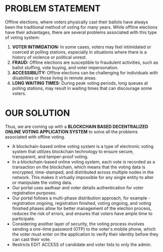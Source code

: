 PROBLEM STATEMENT
========
Offline elections, where voters physically cast their ballots have always been the traditional method of voting for many years. While offline elections have their advantages, there are several problems associated with this type of voting system:
1. <b>VOTER INTIMIDATION:</b> In some cases, voters may feel intimidated or coerced at polling stations, especially in situations where there is a history of violence or political unrest.
2. <b>FRAUD:</b> Offline elections are susceptible to fraudulent activities, such as ballot stuffing, vote buying, and voter impersonation.
3. <b>ACCESSIBILITY:</b> Offline elections can be challenging for individuals with disabilities or those living in remote areas.
4. <b>LONG WAITING TIMES:</b> During peak voting periods, long queues at polling stations, may result in waiting times that can discourage some voters.

OUR SOLUTION
=====
Thus, we are coming up with a <b>BLOCKCHAIN BASED DECENTRALIZED ONLINE VOTING APPLICATION SYSTEM</b> to solve all the problems associated with offline voting.
- A blockchain-based online voting system is a type of electronic voting system that utilizes blockchain technology to ensure secure, transparent, and tamper-proof voting.
- In a blockchain-based online voting system, each vote is recorded as a transaction on the blockchain, which means that the voting data is encrypted, time-stamped, and distributed across multiple nodes in the network. This makes it virtually impossible for any single entity to alter or manipulate the voting data.
- Our portal uses aadhaar and voter details authentication for voter registration purposes.
- Our portal follows a multi-phase distribution approach, for example - registration ongoing, registration finished, voting ongoing, and voting finished phases allow for better management of the election process, reduces the risk of errors, and ensures that voters have ample time to participate.
- Considering another layer of security, the voting process involves sending a one-time password (OTP) to the voter's mobile phone, which the voter must enter on the application to verify their identity before they can cast their vote.
- Restricts EDIT ACCESS of candidate and voter lists to only the admin.
